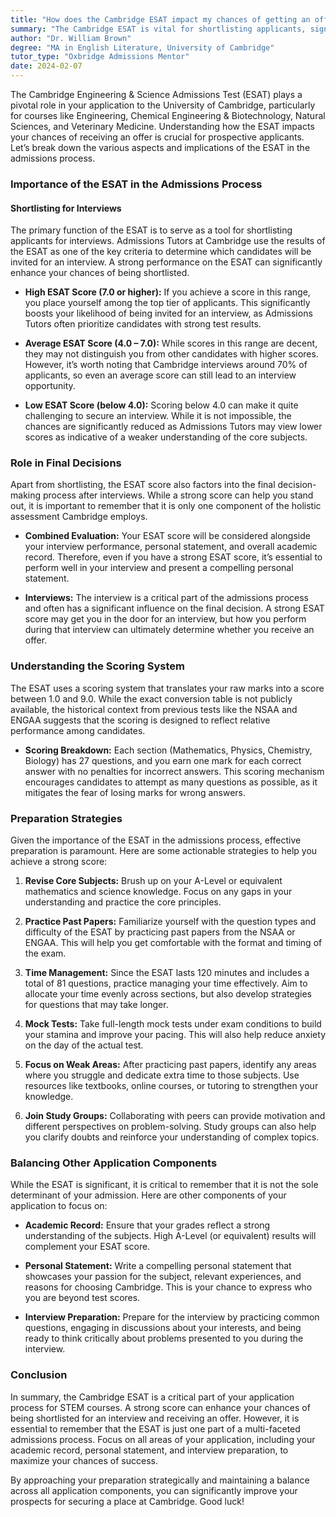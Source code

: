 ```yaml
---
title: "How does the Cambridge ESAT impact my chances of getting an offer?"
summary: "The Cambridge ESAT is vital for shortlisting applicants, significantly impacting your chances of receiving an offer for select courses."
author: "Dr. William Brown"
degree: "MA in English Literature, University of Cambridge"
tutor_type: "Oxbridge Admissions Mentor"
date: 2024-02-07
---
```


The Cambridge Engineering & Science Admissions Test (ESAT) plays a pivotal role in your application to the University of Cambridge, particularly for courses like Engineering, Chemical Engineering & Biotechnology, Natural Sciences, and Veterinary Medicine. Understanding how the ESAT impacts your chances of receiving an offer is crucial for prospective applicants. Let’s break down the various aspects and implications of the ESAT in the admissions process.

### Importance of the ESAT in the Admissions Process

#### Shortlisting for Interviews

The primary function of the ESAT is to serve as a tool for shortlisting applicants for interviews. Admissions Tutors at Cambridge use the results of the ESAT as one of the key criteria to determine which candidates will be invited for an interview. A strong performance on the ESAT can significantly enhance your chances of being shortlisted. 

- **High ESAT Score (7.0 or higher):** If you achieve a score in this range, you place yourself among the top tier of applicants. This significantly boosts your likelihood of being invited for an interview, as Admissions Tutors often prioritize candidates with strong test results.
  
- **Average ESAT Score (4.0 – 7.0):** While scores in this range are decent, they may not distinguish you from other candidates with higher scores. However, it’s worth noting that Cambridge interviews around 70% of applicants, so even an average score can still lead to an interview opportunity.

- **Low ESAT Score (below 4.0):** Scoring below 4.0 can make it quite challenging to secure an interview. While it is not impossible, the chances are significantly reduced as Admissions Tutors may view lower scores as indicative of a weaker understanding of the core subjects.

### Role in Final Decisions

Apart from shortlisting, the ESAT score also factors into the final decision-making process after interviews. While a strong score can help you stand out, it is important to remember that it is only one component of the holistic assessment Cambridge employs.

- **Combined Evaluation:** Your ESAT score will be considered alongside your interview performance, personal statement, and overall academic record. Therefore, even if you have a strong ESAT score, it’s essential to perform well in your interview and present a compelling personal statement.

- **Interviews:** The interview is a critical part of the admissions process and often has a significant influence on the final decision. A strong ESAT score may get you in the door for an interview, but how you perform during that interview can ultimately determine whether you receive an offer.

### Understanding the Scoring System

The ESAT uses a scoring system that translates your raw marks into a score between 1.0 and 9.0. While the exact conversion table is not publicly available, the historical context from previous tests like the NSAA and ENGAA suggests that the scoring is designed to reflect relative performance among candidates.

- **Scoring Breakdown:** Each section (Mathematics, Physics, Chemistry, Biology) has 27 questions, and you earn one mark for each correct answer with no penalties for incorrect answers. This scoring mechanism encourages candidates to attempt as many questions as possible, as it mitigates the fear of losing marks for wrong answers.

### Preparation Strategies

Given the importance of the ESAT in the admissions process, effective preparation is paramount. Here are some actionable strategies to help you achieve a strong score:

1. **Revise Core Subjects:** Brush up on your A-Level or equivalent mathematics and science knowledge. Focus on any gaps in your understanding and practice the core principles.

2. **Practice Past Papers:** Familiarize yourself with the question types and difficulty of the ESAT by practicing past papers from the NSAA or ENGAA. This will help you get comfortable with the format and timing of the exam.

3. **Time Management:** Since the ESAT lasts 120 minutes and includes a total of 81 questions, practice managing your time effectively. Aim to allocate your time evenly across sections, but also develop strategies for questions that may take longer.

4. **Mock Tests:** Take full-length mock tests under exam conditions to build your stamina and improve your pacing. This will also help reduce anxiety on the day of the actual test.

5. **Focus on Weak Areas:** After practicing past papers, identify any areas where you struggle and dedicate extra time to those subjects. Use resources like textbooks, online courses, or tutoring to strengthen your knowledge.

6. **Join Study Groups:** Collaborating with peers can provide motivation and different perspectives on problem-solving. Study groups can also help you clarify doubts and reinforce your understanding of complex topics.

### Balancing Other Application Components

While the ESAT is significant, it is critical to remember that it is not the sole determinant of your admission. Here are other components of your application to focus on:

- **Academic Record:** Ensure that your grades reflect a strong understanding of the subjects. High A-Level (or equivalent) results will complement your ESAT score.

- **Personal Statement:** Write a compelling personal statement that showcases your passion for the subject, relevant experiences, and reasons for choosing Cambridge. This is your chance to express who you are beyond test scores.

- **Interview Preparation:** Prepare for the interview by practicing common questions, engaging in discussions about your interests, and being ready to think critically about problems presented to you during the interview.

### Conclusion

In summary, the Cambridge ESAT is a critical part of your application process for STEM courses. A strong score can enhance your chances of being shortlisted for an interview and receiving an offer. However, it is essential to remember that the ESAT is just one part of a multi-faceted admissions process. Focus on all areas of your application, including your academic record, personal statement, and interview preparation, to maximize your chances of success.

By approaching your preparation strategically and maintaining a balance across all application components, you can significantly improve your prospects for securing a place at Cambridge. Good luck!
    